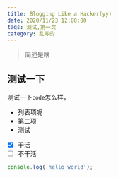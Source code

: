 ```yaml
---
title: Blogging Like a Hacker(yy)
date: 2020/11/23 12:00:00
tags: 测试,第一次
category: 乱写的
---
```


> 简述是啥

## 测试一下

测试一下`code`怎么样，

- 列表项呢
- 第二项
- 测试

- [x] 干活
- [ ] 不干活

```js
console.log('hello world');
```
